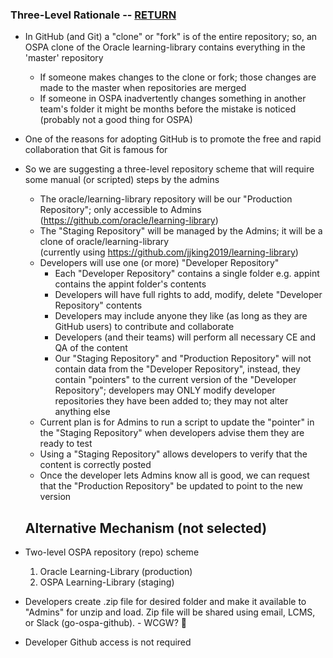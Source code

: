 ### Three-Level Rationale  -- [RETURN](README.md)

* In GitHub (and Git) a "clone" or "fork" is of the entire repository; so, an OSPA clone of the Oracle learning-library contains everything in the 'master' repository
  * If someone makes changes to the clone or fork; those changes are made to the master when repositories are merged
  * If someone in OSPA inadvertently changes something in another team's folder it might be months before the mistake is noticed (probably not a good thing for OSPA)
* One of the reasons for adopting GitHub is to promote the free and rapid collaboration that Git is famous for
* So we are suggesting a three-level repository scheme that will require some manual (or scripted) steps by the admins
  * The oracle/learning-library repository will be our "Production Repository"; only accessible to Admins (https://github.com/oracle/learning-library)
  * The "Staging Repository" will be managed by the Admins; it will be a clone of oracle/learning-library 
<br/>(currently using https://github.com/jjking2019/learning-library)
  * Developers will use one (or more) "Developer Repository" 
    * Each "Developer Repository" contains a single folder e.g. appint contains the appint folder's contents
    * Developers will have full rights to add, modify, delete "Developer Repository" contents
    * Developers may include anyone they like (as long as they are GitHub users) to contribute and collaborate
    * Developers (and their teams) will perform all necessary CE and QA of the content
    * Our "Staging Repository" and "Production Repository" will not contain data from the "Developer Repository", instead, they contain "pointers" to the current version of the "Developer Repository"; developers may ONLY modify developer repositories they have been added to; they may not alter anything else
  * Current plan is for Admins to run a script to update the "pointer" in the "Staging Repository" when developers advise them they are ready to test
  * Using a "Staging Repository" allows developers to verify that the content is correctly posted
  * Once the developer lets Admins know all is good, we can request that the "Production Repository" be updated to point to the new version


  ## Alternative Mechanism (not selected)
* Two-level OSPA repository (repo) scheme
   1. Oracle Learning-Library (production)
   1. OSPA Learning-Library (staging)
* Developers create .zip file for desired folder and make it available to "Admins" for unzip and load. Zip file will be shared using email, LCMS, or Slack (go-ospa-github). - WCGW? :pray:
* Developer Github access is not required
